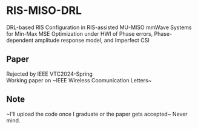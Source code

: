 # RIS-MISO-DRL
DRL-based RIS Configuration in RIS-assisted MU-MISO mmWave Systems for Min-Max MSE Optimization under HWI of Phase errors, Phase-dependent amplitude response model, and Imperfect CSI

## Paper
Rejected by IEEE VTC2024-Spring\
Working paper on ~IEEE Wireless Coomunication Letters~

## Note
~I'll upload the code once I graduate or the paper gets accepted~ Never mind.

